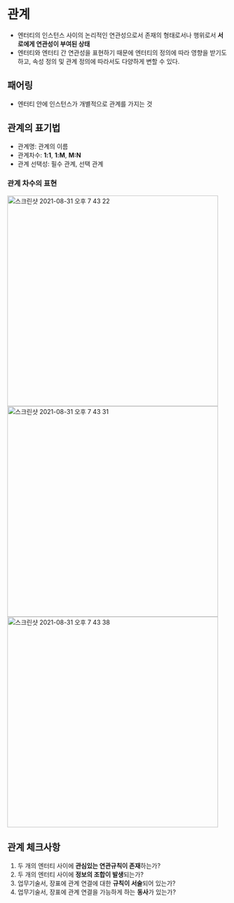 # 관계
* 엔터티의 인스턴스 사이의 논리적인 연관성으로서 존재의 형태로서나 행위로서 **서로에게 연관성이 부여된 상태**
* 엔터티와 엔터티 간 연관성을 표현하기 때문에 엔터티의 정의에 따라 영향을 받기도하고, 속성 정의 및 관계 정의에 따라서도 다양하게 변할 수 있다.

## 패어링
* 엔터티 안에 인스턴스가 개별적으로 관계를 가지는 것

## 관계의 표기법
* 관계명: 관계의 이름
* 관계차수: **1:1**, **1:M**, **M:N**
* 관계 선택성: 필수 관계, 선택 관계

### 관계 차수의 표현
<img width="481" alt="스크린샷 2021-08-31 오후 7 43 22" src="https://user-images.githubusercontent.com/64299475/131489574-a7eefde2-896e-42b2-b7a2-4e12585f8e41.png">
<img width="481" alt="스크린샷 2021-08-31 오후 7 43 31" src="https://user-images.githubusercontent.com/64299475/131489567-9fb07959-0913-44e6-9442-3d3778e1b909.png">
<img width="481" alt="스크린샷 2021-08-31 오후 7 43 38" src="https://user-images.githubusercontent.com/64299475/131489561-01c4c46b-5265-4b57-89df-6597315a5b19.png">


## 관계 체크사항
1. 두 개의 엔터티 사이에 **관심있는 연관규칙이 존재**하는가?
2. 두 개의 엔터티 사이에 **정보의 조합이 발생**되는가?
3. 업무기술서, 장표에 관계 연결에 대한 **규칙이 서술**되어 있는가?
4. 업무기술서, 장표에 관계 연결을 가능하게 하는 **동사**가 있는가?
